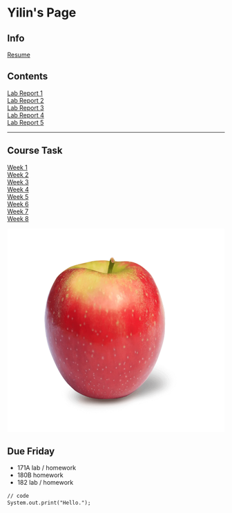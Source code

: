 # Yilin's Page
## Info
[Resume](lab-report-1-week-2.html)

## Contents
[Lab Report 1](lab-report-1-week-2.html)
<br/>[Lab Report 2](lab-report-2-week-4.html)
<br/>[Lab Report 3](lab-report-3-week-6.html)
<br/>[Lab Report 4](lab-report-4-week-8.html)
<br/>[Lab Report 5](lab-report-5-week-10.html)

***


## Course Task
[Week 1](https://ucsd-cse15l-w22.github.io/week/week1/)
<br/> [Week 2](https://ucsd-cse15l-w22.github.io/week/week2/)
<br/> [Week 3](https://ucsd-cse15l-w22.github.io/week/week3/)
<br/> [Week 4](https://ucsd-cse15l-w22.github.io/week/week4/)
<br/> [Week 5](https://ucsd-cse15l-w22.github.io/week/week5/)
<br/> [Week 6](https://ucsd-cse15l-w22.github.io/week/week6/)
<br/> [Week 7](https://ucsd-cse15l-w22.github.io/week/week7/)
<br/> [Week 8](https://ucsd-cse15l-w22.github.io/week/week8/)


<p align = "center">
    <img src="applepic.png" width="600" height="472" />
</p>


## Due Friday
* 171A lab / homework
* 180B homework
* 182 lab / homework

```
// code
System.out.print("Hello.");
```

